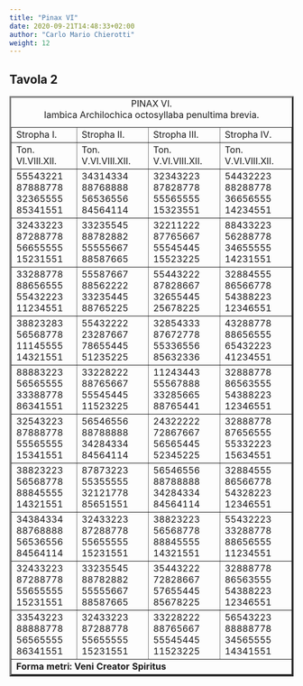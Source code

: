 ```yaml
---
title: "Pinax VI"
date: 2020-09-21T14:48:33+02:00
author: "Carlo Mario Chierotti"
weight: 12
---
```


## Tavola 2

<table border=3 cellpadding=1>
    <caption>PINAX VI.<br>Iambica Archilochica octosyllaba penultima brevia.</caption>
    <tr>
        <td>Stropha I.</td>
        <td>Stropha II.</td>
        <td>Stropha III.</td>
        <td>Stropha IV.</td>
    </tr>
    <tr>
        <td>Ton. VI.VIII.XII.</td>
        <td>Ton. V.VI.VIII.XII.</td>
        <td>Ton. V.VI.VIII.XII.</td>
        <td>Ton. V.VI.VIII.XII.</td>
    </tr>
    <tr>
        <td>55543221<br>87888778<br>32365555<br>85341551</td>
        <td>34314334<br>88768888<br>56536556<br>84564114</td>
        <td>32343223<br>87828778<br>55565555<br>15323551</td>
        <td>54432223<br>88288778<br>36656555<br>14234551</td>
    </tr>
    <tr>
        <td>32433223<br>87288778<br>56655555<br>15231551</td>
        <td>33235545<br>88782882<br>55555667<br>88587665</td>
        <td>32211222<br>87765667<br>55545445<br>15523225</td>
        <td>88433223<br>56288778<br>34655555<br>14231551</td>
    </tr>
    <tr>
        <td>33288778<br>88656555<br>55432223<br>11234551</td>
        <td>55587667<br>88562222<br>33235445<br>88765225</td>
        <td>55443222<br>87828667<br>32655445<br>25678225</td>
        <td>32884555<br>86566778<br>54388223<br>12346551</td>
    </tr>
    <tr>
        <td>38823283<br>56568778<br>11145555<br>14321551</td>
        <td>55432222<br>23287667<br>78655445<br>51235225</td>
        <td>32854333<br>87672778<br>55336556<br>85632336</td>
        <td>43288778<br>88656555<br>65432223<br>41234551</td>
    </tr>
    <tr>
        <td>88883223<br>56565555<br>33388778<br>86341551</td>
        <td>33228222<br>88765667<br>55545445<br>11523225</td>
        <td>11243443<br>55567888<br>33285665<br>88765441</td>
        <td>32888778<br>86563555<br>54388223<br>12346551</td>
    </tr>
    <tr>
        <td>32543223<br>87888778<br>55565555<br>15341551</td>
        <td>56546556<br>88788888<br>34284334<br>84564114</td>
        <td>24322222<br>72867667<br>56565445<br>52345225</td>
        <td>32888778<br>87656555<br>55332223<br>15634551</td>
    </tr>
    <tr>
        <td>38823223<br>56568778<br>88845555<br>14321551</td>
        <td>87873223<br>55355555<br>32121778<br>85651551</td>
        <td>56546556<br>88788888<br>34284334<br>84564114</td>
        <td>32884555<br>86566778<br>54328223<br>12346551</td>
    </tr>
    <tr>
        <td>34384334<br>88768888<br>56536556<br>84564114</td>
        <td>32433223<br>87288778<br>55655555<br>15231551</td>
        <td>38823223<br>56568778<br>88845555<br>14321551</td>
        <td>55432223<br>33288778<br>88656555<br>11234551</td>
    </tr>
    <tr>
        <td>32433223<br>87288778<br>55655555<br>15231551</td>
        <td>33235545<br>88782882<br>55555667<br>88587665</td>
        <td>35443222<br>72828667<br>57655445<br>85678225</td>
        <td>32888778<br>86563555<br>54388223<br>12346551</td>
    </tr>
    <tr>
        <td>33543223<br>88888778<br>56565555<br>86341551</td>
        <td>32433223<br>87288778<br>55655555<br>15231551</td>
        <td>33228222<br>88765667<br>55545445<br>11523225</td>
        <td>56543223<br>88888778<br>34565555<br>14341551</td>
    </tr>
    <tr>
        <td colspan="4"><strong>Forma metri: Veni Creator Spiritus</strong></td>
    </tr>
</table>
